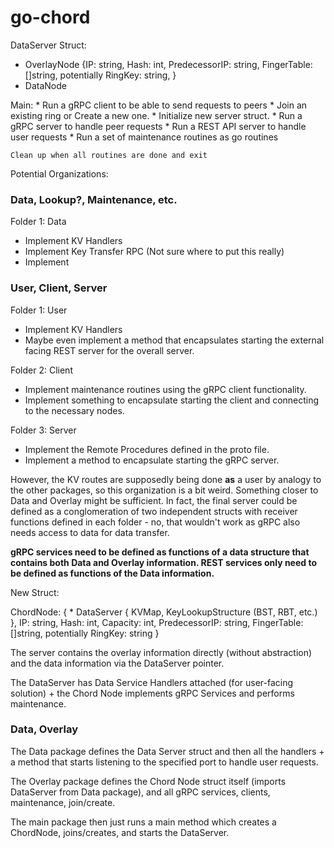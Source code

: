 # go-chord

DataServer Struct:
- OverlayNode {IP: string, Hash: int, PredecessorIP: string, FingerTable: []string, potentially RingKey: string, }
- DataNode

Main: 
    * Run a gRPC client to be able to send requests to peers
    * Join an existing ring or Create a new one.
    * Initialize new server struct.
    * Run a gRPC server to handle peer requests
    * Run a REST API server to handle user requests
    * Run a set of maintenance routines as go routines

    Clean up when all routines are done and exit

Potential Organizations:

### Data, Lookup?, Maintenance, etc.

Folder 1: Data
- Implement KV Handlers
- Implement Key Transfer RPC (Not sure where to put this really)
- Implement 

### User, Client, Server

Folder 1: User
- Implement KV Handlers
- Maybe even implement a method that encapsulates starting the external facing REST server for the overall server.

Folder 2: Client
- Implement maintenance routines using the gRPC client functionality.
- Implement something to encapsulate starting the client and connecting to the necessary nodes.

Folder 3: Server

- Implement the Remote Procedures defined in the proto file.
- Implement a method to encapsulate starting the gRPC server.

However, the KV routes are supposedly being done **as** a user by analogy to the other packages, so this organization is a bit weird. Something closer to Data and Overlay might be sufficient. In fact, the final server could be defined as a conglomeration of two independent structs with receiver functions defined in each folder - no, that wouldn't work as gRPC also needs access to data for data transfer.

**gRPC services need to be defined as functions of a data structure that contains both Data and Overlay information. REST services only need to be defined as functions of the Data information.**

New Struct:

ChordNode: {
    * DataServer {
        KVMap,
        KeyLookupStructure (BST, RBT, etc.)
    },
    IP: string, 
    Hash: int, 
    Capacity: int,
    PredecessorIP: string, 
    FingerTable: []string, 
    potentially RingKey: string
}

The server contains the overlay information directly (without abstraction) and the data information via the DataServer pointer.

The DataServer has Data Service Handlers attached (for user-facing solution) + the Chord Node implements gRPC Services and performs maintenance.

### Data, Overlay

The Data package defines the Data Server struct and then all the handlers + a method that starts listening to the specified port to handle user requests.

The Overlay package defines the Chord Node struct itself (imports DataServer from Data package), and all gRPC services, clients, maintenance, join/create.

The main package then just runs a main method which creates a ChordNode, joins/creates, and starts the DataServer.
